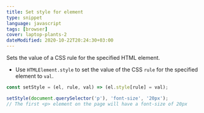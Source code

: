 ```yaml
---
title: Set style for element
type: snippet
language: javascript
tags: [browser]
cover: laptop-plants-2
dateModified: 2020-10-22T20:24:30+03:00
---
```


Sets the value of a CSS rule for the specified HTML element.

- Use `HTMLElement.style` to set the value of the CSS `rule` for the specified element to `val`.

```js
const setStyle = (el, rule, val) => (el.style[rule] = val);
```

```js
setStyle(document.querySelector('p'), 'font-size', '20px');
// The first <p> element on the page will have a font-size of 20px
```
